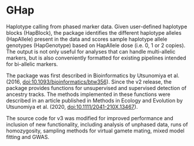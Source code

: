 # GHap

Haplotype calling from phased marker data. Given user-defined haplotype blocks (HapBlock), the package identifies the different haplotype alleles (HapAllele) present in the data and scores sample haplotype allele genotypes (HapGenotype) based on HapAllele dose (i.e. 0, 1 or 2 copies). The output is not only useful for analyses that can handle multi-allelic markers, but is also conveniently formatted for existing pipelines intended for bi-allelic markers.

The package was first described in Bioinformatics by Utsunomiya et al. (2016, <doi:10.1093/bioinformatics/btw356>). Since the v2 release, the package provides functions for unsupervised and supervised detection of ancestry tracks. The methods implemented in these functions were described in an article published in Methods in Ecology and Evolution by Utsunomiya et al. (2020, <doi:10.1111/2041-210X.13467>).

The source code for v3 was modified for improved performance and inclusion of new functionality, including analysis of unphased data, runs of homozygosity, sampling methods for virtual gamete mating, mixed model fitting and GWAS.
